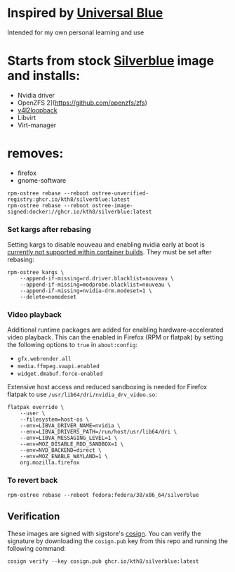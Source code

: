 # Inspired by [Universal Blue](https://github.com/ublue-os)

Intended for my own personal learning and use

# Starts from stock [Silverblue](https://quay.io/repository/fedora-ostree-desktops/silverblue?tab=tags) image and installs:
- Nvidia driver
- OpenZFS 2](https://github.com/openzfs/zfs)     
- [v4l2loopback](https://github.com/umlaeute/v4l2loopback)
- Libvirt
- Virt-manager
# removes:
- firefox
- gnome-software

```shell
rpm-ostree rebase --reboot ostree-unverified-registry:ghcr.io/kth8/silverblue:latest
rpm-ostree rebase --reboot ostree-image-signed:docker://ghcr.io/kth8/silverblue:latest
```

### Set kargs after rebasing

Setting kargs to disable nouveau and enabling nvidia early at boot is [currently not supported within container builds](https://github.com/coreos/rpm-ostree/issues/3738). They must be set after rebasing:

```shell
rpm-ostree kargs \
    --append-if-missing=rd.driver.blacklist=nouveau \
    --append-if-missing=modprobe.blacklist=nouveau \
    --append-if-missing=nvidia-drm.modeset=1 \
    --delete=nomodeset
```
### Video playback

Additional runtime packages are added for enabling hardware-accelerated video playback. This can the enabled in Firefox (RPM or flatpak) by setting the following options to `true` in `about:config`:

* `gfx.webrender.all`
* `media.ffmpeg.vaapi.enabled`
* `widget.dmabuf.force-enabled`

Extensive host access and reduced sandboxing is needed for Firefox flatpak to use `/usr/lib64/dri/nvidia_drv_video.so`:

```shell
flatpak override \
    --user \
    --filesystem=host-os \
    --env=LIBVA_DRIVER_NAME=nvidia \
    --env=LIBVA_DRIVERS_PATH=/run/host/usr/lib64/dri \
    --env=LIBVA_MESSAGING_LEVEL=1 \
    --env=MOZ_DISABLE_RDD_SANDBOX=1 \
    --env=NVD_BACKEND=direct \
    --env=MOZ_ENABLE_WAYLAND=1 \
    org.mozilla.firefox
```

### To revert back

```shell
rpm-ostree rebase --reboot fedora:fedora/38/x86_64/silverblue
```

## Verification

These images are signed with sigstore's [cosign](https://docs.sigstore.dev/cosign/overview/). You can verify the signature by downloading the `cosign.pub` key from this repo and running the following command:

```shell
cosign verify --key cosign.pub ghcr.io/kth8/silverblue:latest
```

